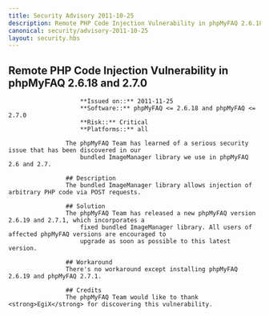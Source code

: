 ```yaml
---
title: Security Advisory 2011-10-25
description: Remote PHP Code Injection Vulnerability in phpMyFAQ 2.6.18 and 2.7.0
canonical: security/advisory-2011-10-25
layout: security.hbs
---
```


## Remote PHP Code Injection Vulnerability in phpMyFAQ 2.6.18 and 2.7.0

                        **Issued on::** 2011-11-25
                        **Software::** phpMyFAQ <= 2.6.18 and phpMyFAQ <= 2.7.0
                        **Risk::** Critical
                        **Platforms::** all

                    The phpMyFAQ Team has learned of a serious security issue that has been discovered in our
                        bundled ImageManager library we use in phpMyFAQ 2.6 and 2.7.

                    ## Description
                    The bundled ImageManager library allows injection of arbitrary PHP code via POST requests.

                    ## Solution
                    The phpMyFAQ Team has released a new phpMyFAQ version 2.6.19 and 2.7.1, which incorporates a
                        fixed bundled ImageManager library. All users of affected phpMyFAQ versions are encouraged to
                        upgrade as soon as possible to this latest version.

                    ## Workaround
                    There's no workaround except installing phpMyFAQ 2.6.19 and phpMyFAQ 2.7.1.

                    ## Credits
                    The phpMyFAQ Team would like to thank <strong>EgiX</strong> for discovering this vulnerability.
